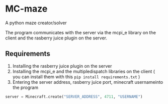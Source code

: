 # MC-maze
A python maze creator/solver

The program communicates with the server via the mcpi_e library on the client and the rasberry juice plugin on the server.

## Requirements
1. Installing the rasberry juice plugin on the server
2. Installing the mcpi_e and the multipledispatch libraries on the client ( you can install them with this ```pip install requirements.txt``` )
3. Entering the server address, rasberry juice port, minecraft usernameinto the program
```python
server = Minecraft.create("SERVER_ADDRESS", 4711, "USERNAME")
```
